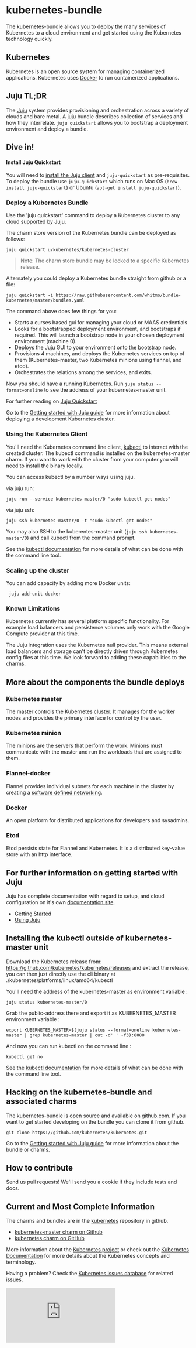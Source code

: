 # kubernetes-bundle

The kubernetes-bundle allows you to deploy the many services of
Kubernetes to a cloud environment and get started using the Kubernetes
technology quickly.

## Kubernetes

Kubernetes is an open source system for managing containerized
applications.  Kubernetes uses [Docker](http://docker.com) to run
containerized applications.

## Juju TL;DR

The [Juju](https://jujucharms.com) system provides provisioning and
orchestration across a variety of clouds and bare metal. A juju bundle
describes collection of services and how they interrelate. `juju
quickstart` allows you to bootstrap a deployment environment and
deploy a bundle.

## Dive in!

#### Install Juju Quickstart

You will need to
[install the Juju client](https://jujucharms.com/get-started) and
`juju-quickstart` as pre-requisites.  To deploy the bundle use
`juju-quickstart` which runs on Mac OS (`brew install
juju-quickstart`) or Ubuntu (`apt-get install juju-quickstart`).

### Deploy a Kubernetes Bundle

Use the 'juju quickstart' command to deploy a Kubernetes cluster to any cloud
supported by Juju.  

The charm store version of the Kubernetes bundle can be deployed as follows:

    juju quickstart u/kubernetes/kubernetes-cluster

> Note: The charm store bundle may be locked to a specific Kubernetes release.

Alternately you could deploy a Kubernetes bundle straight from github or a file:

    juju quickstart -i https://raw.githubusercontent.com/whitmo/bundle-kubernetes/master/bundles.yaml

The command above does few things for you:

- Starts a curses based gui for managing your cloud or MAAS credentials
- Looks for a bootstrapped deployment environment, and bootstraps if
  required. This will launch a bootstrap node in your chosen
  deployment environment (machine 0).
- Deploys the Juju GUI to your environment onto the bootstrap node.
- Provisions 4 machines, and deploys the Kubernetes services on top of
  them (Kubernetes-master, two Kubernetes minions using flannel, and etcd).
- Orchestrates the relations among the services, and exits.

Now you should have a running Kubernetes. Run `juju status
--format=oneline` to see the address of your kubernetes-master unit.

For further reading on [Juju Quickstart](https://pypi.python.org/pypi/juju-quickstart)

Go to the [Getting started with Juju guide](https://github.com/kubernetes/kubernetes/blob/master/docs/getting-started-guides/juju.md)
for more information about deploying a development Kubernetes cluster.

### Using the Kubernetes Client

You'll need the Kubernetes command line client,
[kubectl](https://github.com/kubernetes/kubernetes/blob/master/docs/user-guide/kubectl/kubectl.md)
to interact with the created cluster.  The kubectl command is
installed on the kubernetes-master charm. If you want to work with
the cluster from your computer you will need to install the binary
locally.

You can access kubectl by a number ways using juju.

via juju run:

    juju run --service kubernetes-master/0 "sudo kubectl get nodes"

via juju ssh:

    juju ssh kubernetes-master/0 -t "sudo kubectl get nodes"

You may also SSH to the kuberentes-master unit (`juju ssh kubernetes-master/0`)
and call kubectl from the command prompt.

See the
[kubectl documentation](https://github.com/kubernetes/kubernetes/blob/master/docs/user-guide/kubectl/kubectl.md)
for more details of what can be done with the command line tool.

### Scaling up the cluster

You can add capacity by adding more Docker units:

     juju add-unit docker

### Known Limitations

Kubernetes currently has several platform specific functionality. For
example load balancers and persistence volumes only work with the
Google Compute provider at this time.

The Juju integration uses the Kubernetes null provider. This means
external load balancers and storage can't be directly driven through
Kubernetes config files at this time. We look forward to adding these
capabilities to the charms.


## More about the components the bundle deploys

### Kubernetes master

The master controls the Kubernetes cluster.  It manages for the worker
nodes and provides the primary interface for control by the user.

### Kubernetes minion

The minions are the servers that perform the work.  Minions must
communicate with the master and run the workloads that are assigned to
them.

### Flannel-docker

Flannel provides individual subnets for each machine in the cluster by
creating a
[software defined networking](http://en.wikipedia.org/wiki/Software-defined_networking).

### Docker

An open platform for distributed applications for developers and sysadmins.

### Etcd

Etcd persists state for Flannel and Kubernetes. It is a distributed
key-value store with an http interface.


## For further information on getting started with Juju

Juju has complete documentation with regard to setup, and cloud
configuration on it's own
[documentation site](https://jujucharms.com/docs/).

- [Getting Started](https://jujucharms.com/docs/stable/getting-started)
- [Using Juju](https://jujucharms.com/docs/stable/charms)


## Installing the kubectl outside of kubernetes-master unit

Download the Kubernetes release from:
https://github.com/kubernetes/kubernetes/releases and extract
the release, you can then just directly use the cli binary at
./kubernetes/platforms/linux/amd64/kubectl

You'll need the address of the kubernetes-master as environment variable :

    juju status kubernetes-master/0

Grab the public-address there and export it as KUBERNETES_MASTER
environment variable :

    export KUBERNETES_MASTER=$(juju status --format=oneline kubernetes-master | grep kubernetes-master | cut -d' ' -f3):8080

And now you can run kubectl on the command line :

    kubectl get no

See the
[kubectl documentation](https://github.com/kubernetes/kubernetes/blob/master/docs/user-guide/kubectl/kubectl.md)
for more details of what can be done with the command line tool.


## Hacking on the kubernetes-bundle and associated charms

The kubernetes-bundle is open source and available on github.com.  If
you want to get started developing on the bundle you can clone it from
github.  

    git clone https://github.com/kubernetes/kubernetes.git

Go to the [Getting started with Juju guide](https://github.com/kubernetes/kubernetes/blob/master/docs/getting-started-guides/juju.md)
for more information about the bundle or charms.

## How to contribute

Send us pull requests!  We'll send you a cookie if they include tests and docs.


## Current and Most Complete Information

The charms and bundles are in the [kubernetes](https://github.com/kubernetes/kubernetes)
repository in github.

 - [kubernetes-master charm on Github](https://github.com/kubernetes/kubernetes/tree/master/cluster/juju/charms/trusty/kubernetes-master)
 - [kubernetes charm on GitHub](https://github.com/kubernetes/kubernetes/tree/master/cluster/juju/charms/trusty/kubernetes)


More information about the
[Kubernetes project](https://github.com/kubernetes/kubernetes)
or check out the
[Kubernetes Documentation](https://github.com/kubernetes/kubernetes/tree/master/docs)
for more details about the Kubernetes concepts and terminology.

Having a problem? Check the [Kubernetes issues database](https://github.com/kubernetes/kubernetes/issues)
for related issues.


[![Analytics](https://kubernetes-site.appspot.com/UA-36037335-10/GitHub/cluster/juju/bundles/README.md?pixel)]()
